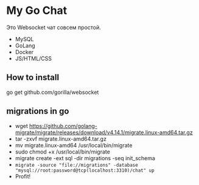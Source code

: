 # My Go Chat

Это Websocket чат совсем простой. 
- MySQL
- GoLang 
- Docker 
- JS/HTML/CSS


## How to install
go get github.com/gorilla/websocket


## migrations in go
- wget https://github.com/golang-migrate/migrate/releases/download/v4.14.1/migrate.linux-amd64.tar.gz
- tar -zxvf migrate.linux-amd64.tar.gz
- mv migrate.linux-amd64 /usr/local/bin/migrate
- sudo chmod +x /usr/local/bin/migrate
- migrate create -ext sql -dir migrations -seq init_schema
- `migrate -source "file://migrations" -database "mysql://root:password@tcp(localhost:3310)/chat" up`
- Profit!